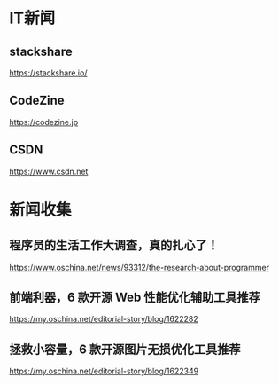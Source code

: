 IT新闻
========

## stackshare

https://stackshare.io/

## CodeZine

https://codezine.jp

## CSDN

https://www.csdn.net

# 新闻收集

## 程序员的生活工作大调查，真的扎心了！

https://www.oschina.net/news/93312/the-research-about-programmer

## 前端利器，6 款开源 Web 性能优化辅助工具推荐

https://my.oschina.net/editorial-story/blog/1622282

## 拯救小容量，6 款开源图片无损优化工具推荐

https://my.oschina.net/editorial-story/blog/1622349

